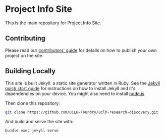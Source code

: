 # Project Info Site

This is the main repository for Project Info Site.

## Contributing

Please read our [contributors' guide](contribute/project_submission.md) for details on how to publish your own project on the site.

## Building Locally

This site is built Jekyll: a static site generator written in Ruby. See the [Jekyll quick start guide](https://jekyllrb.com/docs/) for instructions on how to install Jekyll and it's dependencies on your device. You might also need to install [node.js](https://nodejs.org/en/learn/getting-started/how-to-install-nodejs).

Then clone this repository:

```sh
git clone https://github.com/UCLH-Foundry/uclh-research-discovery.git
```

And build and serve the site with:

```sh
bundle exec jekyll serve
```
